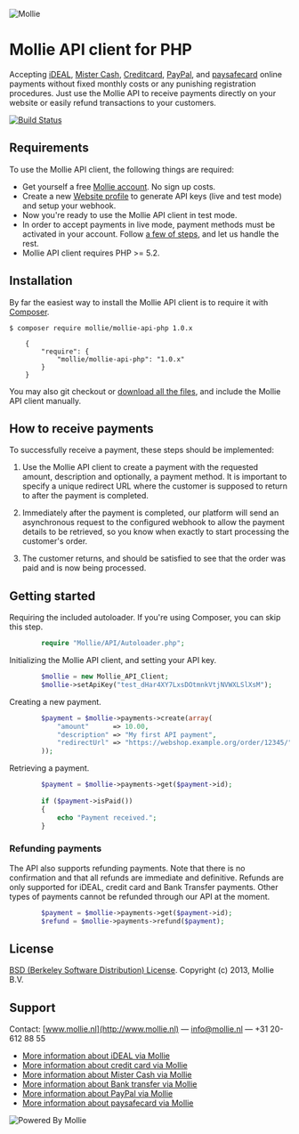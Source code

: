 ![Mollie](http://www.mollie.nl/files/Mollie-Logo-Style-Small.png) 

# Mollie API client for PHP #

Accepting [iDEAL](https://www.mollie.nl/betaaldiensten/ideal/), [Mister Cash](https://www.mollie.nl/betaaldiensten/mistercash/), [Creditcard](https://www.mollie.nl/betaaldiensten/creditcard/), [PayPal](https://www.mollie.nl/betaaldiensten/paypal/), and [paysafecard](https://www.mollie.nl/betaaldiensten/paysafecard/) online payments without fixed monthly costs or any punishing registration procedures. Just use the Mollie API to receive payments directly on your website or easily refund transactions to your customers.

[![Build Status](https://travis-ci.org/mollie/mollie-api-php.png)](https://travis-ci.org/mollie/mollie-api-php)

## Requirements ##
To use the Mollie API client, the following things are required:

+ Get yourself a free [Mollie account](https://www.mollie.nl/aanmelden). No sign up costs.
+ Create a new [Website profile](https://www.mollie.nl/beheer/account/profielen/) to generate API keys (live and test mode) and setup your webhook.
+ Now you're ready to use the Mollie API client in test mode.
+ In order to accept payments in live mode, payment methods must be activated in your account. Follow [a few of steps](https://www.mollie.nl/beheer/diensten), and let us handle the rest.
+ Mollie API client requires PHP >= 5.2.

## Installation ##

By far the easiest way to install the Mollie API client is to require it with [Composer](http://getcomposer.org/doc/00-intro.md).

	$ composer require mollie/mollie-api-php 1.0.x

	    {
	        "require": {
	            "mollie/mollie-api-php": "1.0.x"
	        }
	    }

You may also git checkout or [download all the files](https://github.com/mollie/mollie-api-php/archive/master.zip), and include the Mollie API client manually.

## How to receive payments ##

To successfully receive a payment, these steps should be implemented:

1. Use the Mollie API client to create a payment with the requested amount, description and optionally, a payment method. It is important to specify a unique redirect URL where the customer is supposed to return to after the payment is completed.

2. Immediately after the payment is completed, our platform will send an asynchronous request to the configured webhook to allow the payment details to be retrieved, so you know when exactly to start processing the customer's order.

3. The customer returns, and should be satisfied to see that the order was paid and is now being processed.

## Getting started ##

Requiring the included autoloader. If you're using Composer, you can skip this step.

```php
		require "Mollie/API/Autoloader.php";
```
	
Initializing the Mollie API client, and setting your API key.

```php
		$mollie = new Mollie_API_Client;	
		$mollie->setApiKey("test_dHar4XY7LxsDOtmnkVtjNVWXLSlXsM");
```	

Creating a new payment.
	
```php
		$payment = $mollie->payments->create(array(
			"amount"      => 10.00,
			"description" => "My first API payment",
			"redirectUrl" => "https://webshop.example.org/order/12345/",
		));
```
	
	
Retrieving a payment.

```php
		$payment = $mollie->payments->get($payment->id);
		
		if ($payment->isPaid())	
		{
			echo "Payment received.";
		}
```

### Refunding payments ###

The API also supports refunding payments. Note that there is no confirmation and that all refunds are immediate and
definitive. Refunds are only supported for iDEAL, credit card and Bank Transfer payments. Other types of payments cannot
be refunded through our API at the moment.

```php
		$payment = $mollie->payments->get($payment->id);
		$refund = $mollie->payments->refund($payment);
```

## License ##
[BSD (Berkeley Software Distribution) License](http://www.opensource.org/licenses/bsd-license.php).
Copyright (c) 2013, Mollie B.V.

## Support ##
Contact: [www.mollie.nl](http://www.mollie.nl) — info@mollie.nl — +31 20-612 88 55

+ [More information about iDEAL via Mollie](https://www.mollie.nl/betaaldiensten/ideal/)
+ [More information about credit card via Mollie](https://www.mollie.nl/betaaldiensten/creditcard/)
+ [More information about Mister Cash via Mollie](https://www.mollie.nl/betaaldiensten/mistercash/)
+ [More information about Bank transfer via Mollie](https://www.mollie.nl/betaaldiensten/overboeking/)
+ [More information about PayPal via Mollie](https://www.mollie.nl/betaaldiensten/paypal/)
+ [More information about paysafecard via Mollie](https://www.mollie.nl/betaaldiensten/paysafecard/)

![Powered By Mollie](http://www.mollie.nl/images/badge-betaling-medium.png)
